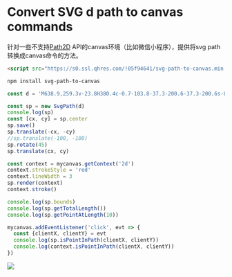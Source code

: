 # Convert SVG d path to canvas commands

针对一些不支持[Path2D](https://developer.mozilla.org/en-US/docs/Web/API/Path2D) API的canvas环境（比如微信小程序），提供将svg path转换成canvas命令的方法。

```html
<script src="https://s0.ssl.qhres.com/!05f94641/svg-path-to-canvas.min.js"></script>
```

```bash
npm install svg-path-to-canvas
```

```js
const d = 'M638.9,259.3v-23.8H380.4c-0.7-103.8-37.3-200.6-37.3-200.6s-8.5,0-22.1,0C369.7,223,341.4,465,341.4,465h22.1c0,0,11.4-89.5,15.8-191h210.2l11.9,191h22.1c0,0-5.3-96.6-0.6-205.7H638.9z'

const sp = new SvgPath(d)
console.log(sp)
const [cx, cy] = sp.center
sp.save()
sp.translate(-cx, -cy)
//sp.translate(-100, -100)
sp.rotate(45)
sp.translate(cx, cy)

const context = mycanvas.getContext('2d')
context.strokeStyle = 'red'
context.lineWidth = 3
sp.render(context)
context.stroke()

console.log(sp.bounds)
console.log(sp.getTotalLength())
console.log(sp.getPointAtLength(10))

mycanvas.addEventListener('click', evt => {
  const {clientX, clientY} = evt  
  console.log(sp.isPointInPath(clientX, clientY))
  console.log(context.isPointInPath(clientX, clientY))
})
```

![](https://p4.ssl.qhimg.com/t01b1451d9c057cdfb9.png)
